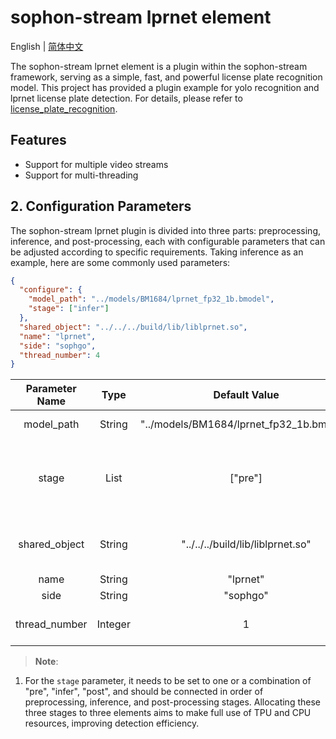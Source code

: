 # sophon-stream lprnet element

English | [简体中文](./README_EN.md)

The sophon-stream lprnet element is a plugin within the sophon-stream framework, serving as a simple, fast, and powerful license plate recognition model. This project has provided a plugin example for yolo recognition and lprnet license plate detection. For details, please refer to [license_plate_recognition](../../../samples/license_plate_recognition/README.md).

## Features

- Support for multiple video streams
- Support for multi-threading

## 2. Configuration Parameters

The sophon-stream lprnet plugin is divided into three parts: preprocessing, inference, and post-processing, each with configurable parameters that can be adjusted according to specific requirements. Taking inference as an example, here are some commonly used parameters:

```json
{
  "configure": {
    "model_path": "../models/BM1684/lprnet_fp32_1b.bmodel",
    "stage": ["infer"]
  },
  "shared_object": "../../../build/lib/liblprnet.so",
  "name": "lprnet",
  "side": "sophgo",
  "thread_number": 4
}
```

|   Parameter Name   |  Type  |                Default Value                |             Description             |
| :-----------------: | :----: | :----------------------------------------: | :---------------------------------: |
|     model_path     | String | "../models/BM1684/lprnet_fp32_1b.bmodel"   |          Path to the lprnet model          |
|        stage        |  List  |                     ["pre"]                 | Flags for the preprocessing, inference, and post-processing stages |
|   shared_object    | String |    "../../../build/lib/liblprnet.so"       |       Path to the liblprnet dynamic library      |
|        name         | String |                   "lprnet"                  |              Element name               |
|        side         | String |                   "sophgo"                  |              Device type               |
|   thread_number    | Integer|                      1                     |             Number of threads to launch              |

> **Note**:

1. For the `stage` parameter, it needs to be set to one or a combination of "pre", "infer", "post", and should be connected in order of preprocessing, inference, and post-processing stages. Allocating these three stages to three elements aims to make full use of TPU and CPU resources, improving detection efficiency.
